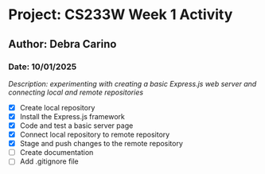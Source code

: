 # Project: CS233W Week 1 Activity
## Author: Debra Carino
### Date: 10/01/2025

*Description: experimenting with creating a basic Express.js web server and connecting local and remote repositories*

- [X] Create local repository
- [X] Install the Express.js framework
- [X] Code and test a basic server page
- [X] Connect local repository to remote repository
- [X] Stage and push changes to the remote repository
- [ ] Create documentation
- [ ] Add .gitignore file
